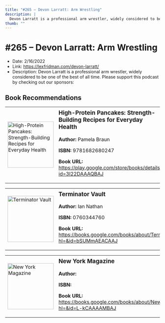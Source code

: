 ```yaml
---
title: "#265 – Devon Larratt: Arm Wrestling"
description: |
  Devon Larratt is a professional arm wrestler, widely considered to be one of the best of all time. Please support this podcast by checking out our sponsors:"
thumb: ""
---
```


# #265 – Devon Larratt: Arm Wrestling

  - Date: 2/16/2022
  - Link: https://lexfridman.com/devon-larratt/
  - Description: Devon Larratt is a professional arm wrestler, widely considered to be one of the best of all time. Please support this podcast by checking out our sponsors:

## Book Recommendations

<table style="border: none;"><tr style="border: none;"><td style="border: none;"><img src="http://books.google.com/books/content?id=3I22DAAAQBAJ&printsec=frontcover&img=1&zoom=1&edge=curl&source=gbs_api" alt="High-Protein Pancakes: Strength-Building Recipes for Everyday Health" width="150" style="vertical-align: top;"></td><td style="border: none; vertical-align: top;"><h3 style='margin-top: 5'>High-Protein Pancakes: Strength-Building Recipes for Everyday Health</h3><p><strong>Author:</strong> Pamela Braun</p><p><strong>ISBN:</strong> 9781682680247</p><p><strong>Book URL:</strong> <a href="https://play.google.com/store/books/details?id=3I22DAAAQBAJ">https://play.google.com/store/books/details?id=3I22DAAAQBAJ</a></p></td></tr></table>
<table style="border: none;"><tr style="border: none;"><td style="border: none;"><img src="http://books.google.com/books/content?id=bSUMmAEACAAJ&printsec=frontcover&img=1&zoom=1&source=gbs_api" alt="Terminator Vault" width="150" style="vertical-align: top;"></td><td style="border: none; vertical-align: top;"><h3 style='margin-top: 5'>Terminator Vault</h3><p><strong>Author:</strong> Ian Nathan</p><p><strong>ISBN:</strong> 0760344760</p><p><strong>Book URL:</strong> <a href="https://books.google.com/books/about/Terminator_Vault.html?hl=&id=bSUMmAEACAAJ">https://books.google.com/books/about/Terminator_Vault.html?hl=&id=bSUMmAEACAAJ</a></p></td></tr></table>
<table style="border: none;"><tr style="border: none;"><td style="border: none;"><img src="http://books.google.com/books/content?id=L-kCAAAAMBAJ&printsec=frontcover&img=1&zoom=1&edge=curl&source=gbs_api" alt="New York Magazine" width="150" style="vertical-align: top;"></td><td style="border: none; vertical-align: top;"><h3 style='margin-top: 5'>New York Magazine</h3><p><strong>Author:</strong> </p><p><strong>ISBN:</strong> </p><p><strong>Book URL:</strong> <a href="https://books.google.com/books/about/New_York_Magazine.html?hl=&id=L-kCAAAAMBAJ">https://books.google.com/books/about/New_York_Magazine.html?hl=&id=L-kCAAAAMBAJ</a></p></td></tr></table>
